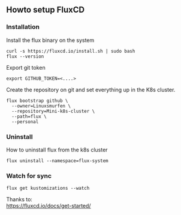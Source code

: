 ## Howto setup FluxCD

### Installation

Install the flux binary on the system
```
curl -s https://fluxcd.io/install.sh | sudo bash
flux --version
```

Export git token
```
export GITHUB_TOKEN=<....>
```

Create the repository on git and set everything up in the K8s cluster.
```
flux bootstrap github \
  --owner=Linuxsmurfen \
  --repository=Mini-k8s-cluster \
  --path=flux \
  --personal
```


### Uninstall
How to uninstall flux from the k8s cluster
```
flux uninstall --namespace=flux-system
```
   
   

### Watch for sync 
```
flux get kustomizations --watch
```


Thanks to:   
https://fluxcd.io/docs/get-started/
